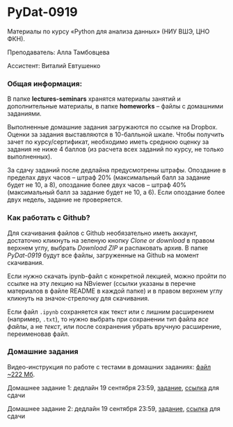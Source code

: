 # PyDat-0919

Материалы по курсу «Python для анализа данных» (НИУ ВШЭ, ЦНО ФКН).

Преподаватель: Алла Тамбовцева

Ассистент: Виталий Евтушенко

### Общая информация:

В папке **lectures-seminars** хранятся материалы занятий и дополнительные материалы, в папке **homeworks** – файлы с домашними заданиями. 

Выполненные домашние задания загружаются по ссылке на Dropbox. Оценки за задания выставляются в 10-балльной шкале.  Чтобы получить зачет по курсу/сертификат, необходимо иметь среднюю оценку за задания не ниже 4 баллов (из расчета всех заданий по курсу, не только выполненных).

За сдачу заданий после дедлайна предусмотрены штрафы. Опоздание в пределах двух часов – штраф 20% (максимальный балл за задание будет не 10, а 8), опоздание более двух часов – штраф 40% (максимальный балл за задание будет не 10, а 6). Если опоздание более двух недель, задание не проверяется.

### Как работать с Github?

Для скачивания файлов с Github необязательно иметь аккаунт, достаточно кликнуть на зеленую кнопку *Clone or download* в правом верхнем углу, выбрать *Download ZIP* и распаковать архив. В папке *PyDat-0919* будут все файлы, загруженные на Github на момент скачивания.

Если нужно скачать ipynb-файл с конкретной лекцией, можно пройти по ссылке на эту лекцию на NBviewer (ссылки указаны в перечне материалов в файле README в каждой папке) и в правом верхнем углу кликнуть на значок-стрелочку для скачивания. 

Если файл `.ipynb` сохраняется как текст или с лишним расширением (например, `.txt`), то нужно выбрать при сохранении тип файла *все файлы*, а не *текст*, или после сохранения убрать вручную расширение, переименовав файл.

### Домашние задания

Видео-инструкция по работе с тестами в домашних заданиях: [файл ~222 Мб](https://www.dropbox.com/s/4lda21zl80vxcjs/hw-test-instruction.mov?dl=0).

Домашнее задание 1: дедлайн 19 сентября 23:59, [задание](https://nbviewer.jupyter.org/github/allatambov/PyDat-0919/blob/master/homeworks/homework1.ipynb), [ссылка](https://www.dropbox.com/request/GRzu2304eo5fTrPXIx25) для сдачи

Домашнее задание 2: дедлайн 19 сентября 23:59, [задание](https://nbviewer.jupyter.org/github/allatambov/PyDat-0919/blob/master/homeworks/homework2.ipynb), [ссылка](https://www.dropbox.com/request/KM8EZ5WM3oqL85kLyz1h) для сдачи


